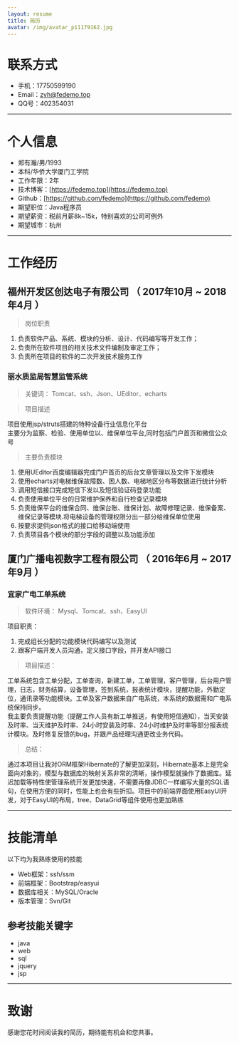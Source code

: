 ```yaml
---
layout: resume
title: 简历
avatar: /img/avatar_p11179162.jpg
---
```

# 联系方式

- 手机：17750599190
- Email：zyh@fedemo.top
- QQ号：402354031

---

# 个人信息

 - 郑有瀚/男/1993
 - 本科/华侨大学厦门工学院
 - 工作年限：2年
 - 技术博客：[https://fedemo.top](https://fedemo.top)
 - Github：[https://github.com/fedemo](https://github.com/fedemo)
 - 期望职位：Java程序员
 - 期望薪资：税前月薪8k~15k，特别喜欢的公司可例外
 - 期望城市：杭州

---

# 工作经历  

## 福州开发区创达电子有限公司 （ 2017年10月 ~ 2018年4月 ）

>岗位职责  

1. 负责软件产品、系统、模块的分析、设计、代码编写等开发工作；
2. 负责所在软件项目的相关技术文件编制及审定工作；
3. 负责所在项目的软件的二次开发技术服务工作

### 丽水质监局智慧监管系统

>关键词： Tomcat、ssh、Json、UEditor、echarts   

>项目描述   

项目使用jsp/struts搭建的特种设备行业信息化平台   
主要分为监察、检验、使用单位以、维保单位平台,同时包括门户首页和微信公众号   

>主要负责模块  

1. 使用UEditor百度编辑器完成门户首页的后台文章管理以及文件下发模块
2. 使用echarts对电梯维保故障数、困人数、电梯地区分布等数据进行统计分析
3. 调用短信接口完成短信下发以及短信验证码登录功能
4. 负责使用单位平台的日常维护保养和自行检查记录模块
5. 负责维保平台的维保合同、维保台账、维保计划、故障修理记录、维保备案、维保记录等模块.将电梯设备的管理权限分出一部分给维保单位使用
6. 按要求提供json格式的接口给移动端使用
7. 负责项目各个模块的部分字段的调整以及功能添加   

## 厦门广播电视数字工程有限公司 （ 2016年6月 ~ 2017年9月 ）

### 宜家广电工单系统

>软件环境： Mysql、Tomcat、ssh、EasyUI   

项目职责：   

1.	完成组长分配的功能模块代码编写以及测试   
2.	跟客户端开发人员沟通，定义接口字段，并开发API接口   

>项目描述：   

工单系统包含工单分配，工单查询，新建工单，工单管理，客户管理，后台用户管理，日志，财务结算，设备管理，签到系统，报表统计模块，提醒功能，外勤定位，通讯录等功能模块。工单及客户数据来自广电系统，本系统的数据需和广电系统保持同步。         
我主要负责提醒功能（提醒工作人员有新工单推送，有使用短信通知），当天安装及时率、当天维护及时率、24小时安装及时率、24小时维护及时率等部分报表统计模块。及时修复反馈的bug，并跟产品经理沟通更改业务代码。

>总结：   

通过本项目让我对ORM框架Hibernate的了解更加深刻，Hibernate基本上是完全面向对象的，模型与数据库的映射关系非常的清晰，操作模型就操作了数据库。延迟加载等特性使管理系统开发更加快速，不需要再像JDBC一样编写大量的SQL语句，在使用方便的同时，性能上也会有些折扣。项目中的前端界面使用EasyUI开发，对于EasyUI的布局，tree、DataGrid等组件使用也更加熟练

---
# 技能清单
以下均为我熟练使用的技能

- Web框架：ssh/ssm
- 前端框架：Bootstrap/easyui
- 数据库相关：MySQL/Oracle
- 版本管理：Svn/Git

## 参考技能关键字

- java
- web
- sql
- jquery
- jsp

---

# 致谢
感谢您花时间阅读我的简历，期待能有机会和您共事。
